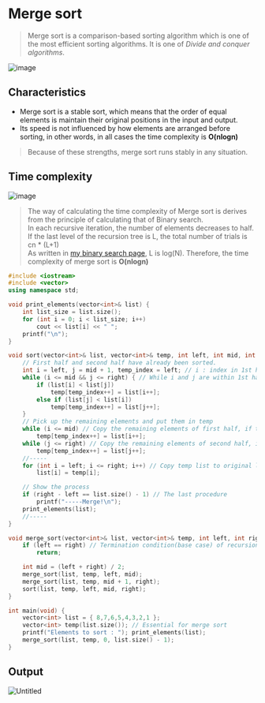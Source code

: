 # Merge sort
>Merge sort is a comparison-based sorting algorithm which is one of the most efficient sorting algorithms. It is one of *Divide and conquer algorithms*.<br>

![image](https://user-images.githubusercontent.com/67142421/149567895-7ef189fb-abcd-4430-bf6a-5cef1dd9ea8f.png)

## Characteristics
* Merge sort is a stable sort, which means that the order of equal elements is maintain their original positions in the input and output.
* Its speed is not influenced by how elements are arranged before sorting, in other words, in all cases the time complexity is **O(nlogn)**
>Because of these strengths, merge sort runs stably in any situation.

## Time complexity
![image](https://user-images.githubusercontent.com/67142421/149573847-f3907973-8d7b-473f-aa43-cdc9507d4838.png)

>The way of calculating the time complexity of Merge sort is derives from the principle of calculating that of Binary search.<br>
>In each recursive iteration, the number of elements decreases to half. If the last level of the recursion tree is L, the total number of trials is cn * (L+1)<br>
>As written in [my binary search page](https://github.com/vacu9708/Algorithm/tree/main/Searching%20algorithm/Binary%20search), L is log(N). 
>Therefore, the time complexity of merge sort is **O(nlogn)**

~~~c++
#include <iostream>
#include <vector>
using namespace std;

void print_elements(vector<int>& list) {
	int list_size = list.size();
	for (int i = 0; i < list_size; i++)
		cout << list[i] << " ";
	printf("\n");
}

void sort(vector<int>& list, vector<int>& temp, int left, int mid, int right) { // Sort elements in ascending order
	// First half and second half have already been sorted.
	int i = left, j = mid + 1, temp_index = left; // i : index in 1st half / j : index in 2nd half
	while (i <= mid && j <= right) { // While i and j are within 1st half and 2nd half each
		if (list[i] < list[j])
			temp[temp_index++] = list[i++];
		else if (list[j] < list[i])
			temp[temp_index++] = list[j++];
	}
	// Pick up the remaining elements and put them in temp
	while (i <= mid) // Copy the remaining elements of first half, if there are any
		temp[temp_index++] = list[i++];
	while (j <= right) // Copy the remaining elements of second half, if there are any
		temp[temp_index++] = list[j++];
	//-----
	for (int i = left; i <= right; i++) // Copy temp list to original list
		list[i] = temp[i];

	// Show the process
	if (right - left == list.size() - 1) // The last procedure
		printf("-----Merge!\n");
	print_elements(list);
	//-----
}

void merge_sort(vector<int>& list, vector<int>& temp, int left, int right) {
	if (left == right) // Termination condition(base case) of recursion
		return;

	int mid = (left + right) / 2;
	merge_sort(list, temp, left, mid);
	merge_sort(list, temp, mid + 1, right);
	sort(list, temp, left, mid, right);
}

int main(void) {
	vector<int> list = { 8,7,6,5,4,3,2,1 };
	vector<int> temp(list.size()); // Essential for merge sort
	printf("Elements to sort : "); print_elements(list);
	merge_sort(list, temp, 0, list.size() - 1);
}
~~~

## Output
![Untitled](https://user-images.githubusercontent.com/67142421/149567500-2f875e4e-c74e-4f25-b498-3ec84f0937b2.png)
